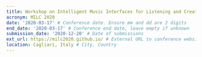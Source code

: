 ```yaml
---
title: Workshop on Intelligent Music Interfaces for Listening and Creation
acronym: MILC 2020
date: '2020-03-17' # Conference date. Ensure mm and dd are 2 digits
end_date: '2020-03-17' # Conference end date, leave empty if unknown
submission_date: '2020-12-20' # Date of submissions
ext_url: https://milc2020.github.io/ # External URL to conference website
location: Cagliari, Italy # City, Country
---
```

